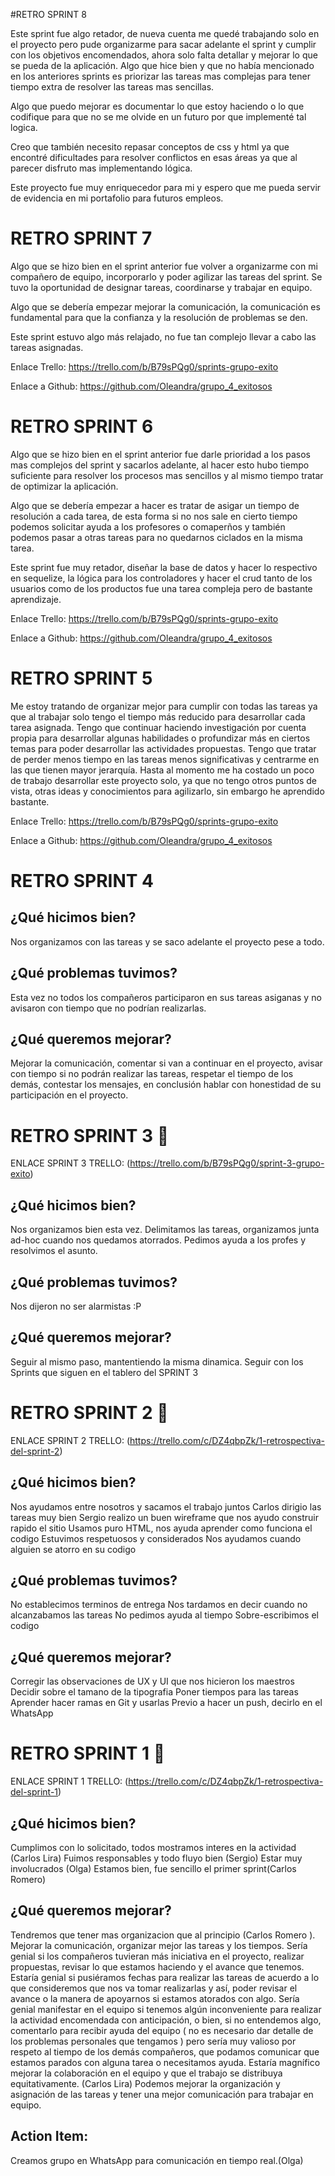#RETRO SPRINT 8

Este sprint fue algo retador, de nueva cuenta me quedé trabajando solo en el proyecto pero pude organizarme para sacar adelante el sprint y cumplir con los objetivos encomendados, ahora solo falta detallar y mejorar lo que se pueda de la aplicación. Algo que hice bien y que no había mencionado en los anteriores sprints es priorizar las tareas mas complejas para tener tiempo extra de resolver las tareas mas sencillas.

Algo que puedo mejorar es documentar lo que estoy haciendo o lo que codifique para que no se me olvide en un futuro por que implementé tal logica.

Creo que también necesito repasar conceptos de css y html ya que encontré dificultades para resolver conflictos en esas áreas ya que al parecer disfruto mas implementando lógica.

Este proyecto fue muy enriquecedor para mi y espero que me pueda servir de evidencia en mi portafolio para futuros empleos.

# RETRO SPRINT 7

Algo que se hizo bien en el sprint anterior fue volver a organizarme con mi compañero de equipo, incorporarlo y poder agilizar las tareas del sprint. Se tuvo la oportunidad de designar tareas, coordinarse y trabajar en equipo.

Algo que se debería empezar mejorar la comunicación, la comunicación es fundamental para que la confianza y la resolución de problemas se den.

Este sprint estuvo algo más relajado, no fue tan complejo llevar a cabo las tareas asignadas.

Enlace Trello:
https://trello.com/b/B79sPQg0/sprints-grupo-exito

Enlace a Github:
https://github.com/Oleandra/grupo_4_exitosos

# RETRO SPRINT 6

Algo que se hizo bien en el sprint anterior fue darle prioridad a los pasos mas complejos del sprint y sacarlos adelante, al hacer esto hubo tiempo suficiente para resolver los procesos mas sencillos y al mismo tiempo tratar de optimizar la aplicación.

Algo que se debería empezar a hacer es tratar de asigar un tiempo de resolución a cada tarea, de esta forma si no nos sale en cierto tiempo podemos solicitar ayuda a los profesores o comaperños y también podemos pasar a otras tareas para no quedarnos ciclados en la misma tarea.

Este sprint fue muy retador, diseñar la base de datos y hacer lo respectivo en sequelize, la lógica para los controladores y hacer el crud tanto de los usuarios como de los productos fue una tarea compleja pero de bastante aprendizaje.

Enlace Trello:
https://trello.com/b/B79sPQg0/sprints-grupo-exito

Enlace a Github:
https://github.com/Oleandra/grupo_4_exitosos

# RETRO SPRINT 5

Me estoy tratando de organizar mejor para cumplir con todas las tareas ya que al trabajar solo tengo el tiempo más reducido para desarrollar cada tarea asignada.
Tengo que continuar haciendo investigación por cuenta propia para desarrollar algunas habilidades o profundizar más en ciertos temas para poder desarrollar las actividades propuestas.
Tengo que tratar de perder menos tiempo en las tareas menos significativas y centrarme en las que tienen mayor jerarquía.
Hasta al momento me ha costado un poco de trabajo desarrollar este proyecto solo, ya que no tengo otros puntos de vista, otras ideas y conocimientos para agilizarlo, sin embargo he aprendido bastante.

Enlace Trello:
https://trello.com/b/B79sPQg0/sprints-grupo-exito

Enlace a Github:
https://github.com/Oleandra/grupo_4_exitosos

# RETRO SPRINT 4

## ¿Qué hicimos bien?

Nos organizamos con las tareas y se saco adelante el proyecto pese a todo.

## ¿Qué problemas tuvimos?

Esta vez no todos los compañeros participaron en sus tareas asiganas y no avisaron con tiempo que no podrían realizarlas.

## ¿Qué queremos mejorar?

Mejorar la comunicación, comentar si van a continuar en el proyecto, avisar con tiempo si no podrán realizar las tareas, respetar el tiempo de los demás, contestar los mensajes, en conclusión hablar con honestidad de su participación en el proyecto.

# RETRO SPRINT 3 👥

ENLACE SPRINT 3 TRELLO:
(https://trello.com/b/B79sPQg0/sprint-3-grupo-exito)

## ¿Qué hicimos bien?

Nos organizamos bien esta vez. Delimitamos las tareas, organizamos junta ad-hoc cuando nos quedamos atorrados. Pedimos ayuda a los profes y resolvimos el asunto.

## ¿Qué problemas tuvimos?

Nos dijeron no ser alarmistas :P

## ¿Qué queremos mejorar?

Seguir al mismo paso, mantentiendo la misma dinamica.
Seguir con los Sprints que siguen en el tablero del SPRINT 3

# RETRO SPRINT 2 👥

ENLACE SPRINT 2 TRELLO:
(https://trello.com/c/DZ4qbpZk/1-retrospectiva-del-sprint-2)

## ¿Qué hicimos bien?

Nos ayudamos entre nosotros y sacamos el trabajo juntos
Carlos dirigio las tareas muy bien
Sergio realizo un buen wireframe que nos ayudo construir rapido el sitio
Usamos puro HTML, nos ayuda aprender como funciona el codigo
Estuvimos respetuosos y considerados
Nos ayudamos cuando alguien se atorro en su codigo

## ¿Qué problemas tuvimos?

No establecimos terminos de entrega
Nos tardamos en decir cuando no alcanzabamos las tareas
No pedimos ayuda al tiempo
Sobre-escribimos el codigo

## ¿Qué queremos mejorar?

Corregir las observaciones de UX y UI que nos hicieron los maestros
Decidir sobre el tamano de la tipografia
Poner tiempos para las tareas
Aprender hacer ramas en Git y usarlas
Previo a hacer un push, decirlo en el WhatsApp

# RETRO SPRINT 1 👥

ENLACE SPRINT 1 TRELLO:
(https://trello.com/c/DZ4qbpZk/1-retrospectiva-del-sprint-1)

## ¿Qué hicimos bien?

Cumplimos con lo solicitado, todos mostramos interes en la actividad (Carlos Lira)
Fuimos responsables y todo fluyo bien (Sergio)
Estar muy involucrados (Olga)
Estamos bien, fue sencillo el primer sprint(Carlos Romero)

## ¿Qué queremos mejorar?

Tendremos que tener mas organizacion que al principio (Carlos Romero ).
Mejorar la comunicación, organizar mejor las tareas y los tiempos.
Sería genial si los compañeros tuvieran más iniciativa en el proyecto, realizar propuestas, revisar lo que estamos haciendo y el avance que tenemos.
Estaría genial si pusiéramos fechas para realizar las tareas de acuerdo a lo que consideremos que nos va tomar realizarlas y así, poder revisar el avance o la manera de apoyarnos si estamos atorados con algo.
Sería genial manifestar en el equipo si tenemos algún inconveniente para realizar la actividad encomendada con anticipación, o bien, si no entendemos algo, comentarlo para recibir ayuda del equipo ( no es necesario dar detalle de los problemas personales que tengamos ) pero sería muy valioso por respeto al tiempo de los demás compañeros, que podamos comunicar que estamos parados con alguna tarea o necesitamos ayuda.
Estaría magnífico mejorar la colaboración en el equipo y que el trabajo se distribuya equitativamente. (Carlos Lira)
Podemos mejorar la organización y asignación de las tareas y tener una mejor comunicación para trabajar en equipo.

## Action Item:

Creamos grupo en WhatsApp para comunicación en tiempo real.(Olga)
